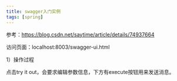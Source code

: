 ```yaml
---
title: swagger入门实例
tags: [spring]
---
```


参考：https://blog.csdn.net/saytime/article/details/74937664

访问页面：localhost:8003/swagger-ui.html

1）操作过程

点击try it out，会要求编辑参数信息，下方有execute按钮用来发送消息。